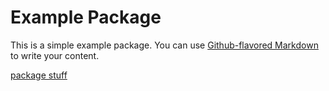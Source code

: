 # Example Package

This is a simple example package. You can use
[Github-flavored Markdown](https://guides.github.com/features/mastering-markdown/)
to write your content.

[package stuff](https://docs.python.org/3/tutorial/modules.html#packages)